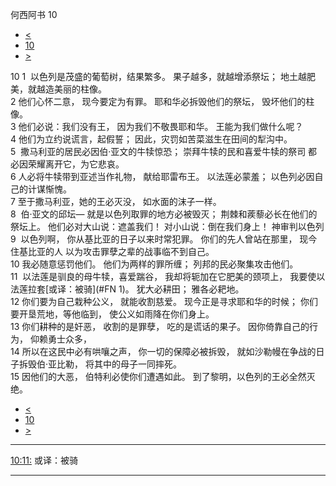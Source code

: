 ﻿





 何西阿书 10




* [<](bible/HOS09.md)
* [10](bible/HOS.md)
* [>](bible/HOS11.md)



 
10 
1  以色列是茂盛的葡萄树，结果繁多。 果子越多，就越增添祭坛； 地土越肥美，就越造美丽的柱像。  
2 他们心怀二意， 现今要定为有罪。 耶和华必拆毁他们的祭坛， 毁坏他们的柱像。     
3 他们必说：我们没有王， 因为我们不敬畏耶和华。 王能为我们做什么呢？  
4 他们为立约说谎言，起假誓； 因此，灾罚如苦菜滋生在田间的犁沟中。     
5  撒马利亚的居民必因伯·亚文的牛犊惊恐； 崇拜牛犊的民和喜爱牛犊的祭司 都必因荣耀离开它，为它悲哀。  
6 人必将牛犊带到亚述当作礼物， 献给耶雷布王。 以法莲必蒙羞； 以色列必因自己的计谋惭愧。  
7 至于撒马利亚，她的王必灭没， 如水面的沫子一样。  
8  伯·亚文的邱坛— 就是以色列取罪的地方必被毁灭； 荆棘和蒺藜必长在他们的祭坛上。 他们必对大山说：遮盖我们！ 对小山说：倒在我们身上！ 神审判以色列  
9  以色列啊， 你从基比亚的日子以来时常犯罪。 你们的先人曾站在那里， 现今住基比亚的人 以为攻击罪孽之辈的战事临不到自己。  
10 我必随意惩罚他们。 他们为两样的罪所缠； 列邦的民必聚集攻击他们。     
11  以法莲是驯良的母牛犊，喜爱踹谷， 我却将轭加在它肥美的颈项上， 我要使以法莲拉套[或译：被骑](#FN
1)。 犹大必耕田； 雅各必耙地。  
12 你们要为自己栽种公义， 就能收割慈爱。 现今正是寻求耶和华的时候； 你们要开垦荒地，等他临到， 使公义如雨降在你们身上。     
13 你们耕种的是奸恶， 收割的是罪孽， 吃的是谎话的果子。 因你倚靠自己的行为， 仰赖勇士众多，  
14 所以在这民中必有哄嚷之声， 你一切的保障必被拆毁， 就如沙勒幔在争战的日子拆毁伯·亚比勒， 将其中的母子一同摔死。  
15 因他们的大恶， 伯特利必使你们遭遇如此。 到了黎明，以色列的王必全然灭绝。 
* [<](bible/HOS09.md)
* [10](bible/HOS.md)
* [>](bible/HOS11.md)





---


[10:11:](#V11)
或译：被骑




---









